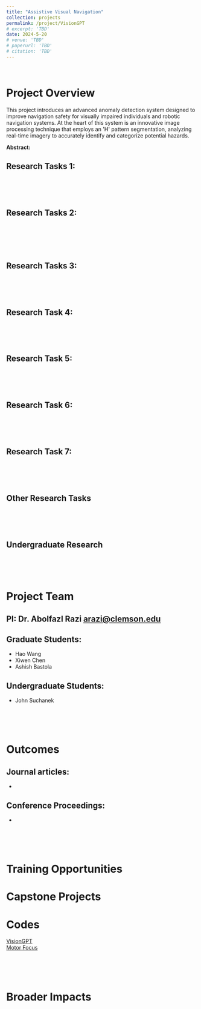 ```yaml
---
title: "Assistive Visual Navigation"
collection: projects
permalink: /project/VisionGPT
# excerpt: 'TBD'
date: 2024-5-20
# venue: 'TBD'
# paperurl: 'TBD'
# citation: 'TBD'
---
```


<br>

# Project Overview

This project introduces an advanced anomaly detection system designed to improve navigation safety for visually impaired individuals and robotic navigation systems. At the heart of this system is an innovative image processing technique that employs an 'H' pattern segmentation, analyzing real-time imagery to accurately identify and categorize potential hazards.

**Abstract:** 

## Research Tasks 1: 

<br>

<br>
<br>



## Research Tasks 2: 
<br>
<br>

<br>
<br>


## Research Tasks 3: 
<br>
<br>
<br>


## Research Task 4:
<br>

<br>
<br>

## Research Task 5:
<br>

<br>
<br>

## Research Task 6: 
<br>
<br>
<br>

## Research Task 7: 
<br>

<br>
<br>

## Other Research Tasks

<br>
<br>
<br>


## Undergraduate Research



<br>
<br>
<br>


# Project Team
## PI: Dr. Abolfazl Razi [arazi@clemson.edu](mailto:arazi@clemson.edu)

## Graduate Students:
-	Hao Wang
- Xiwen Chen
-	Ashish Bastola

## Undergraduate Students:
-	John Suchanek

<br>
<br>
<br>




# Outcomes

## Journal articles:
 
  -  
## Conference Proceedings:
  -  

<br>
<br>
<br>


# Training Opportunities

# Capstone Projects





# Codes

[VisionGPT](https://github.com/AIS-Clemson/VisionGPT)
<br>
[Motor Focus](https://github.com/JiayouQin/H-Splitter/tree/main)



<br>
<br>
<br>


# Broader Impacts

<br>
<br>


